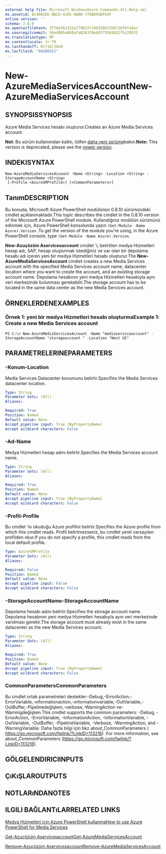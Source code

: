 ```yaml
---
external help file: Microsoft.WindowsAzure.Commands.dll-Help.xml
ms.assetid: 6C4081EE-0BCD-4285-8ABB-778BD95BFE4F
online version: ''
schema: 2.0.0
ms.openlocfilehash: 37f6e5b1152af79b2fc199199bf2b872bfbfa4ec
ms.sourcegitcommit: 56ed085a868afa8263f8eb0f755b5822f5c29532
ms.translationtype: MT
ms.contentlocale: tr-TR
ms.lasthandoff: 07/18/2020
ms.locfileid: "94105911"
---
```

# <span data-ttu-id="35393-101">New-AzureMediaServicesAccount</span><span class="sxs-lookup"><span data-stu-id="35393-101">New-AzureMediaServicesAccount</span></span>

## <span data-ttu-id="35393-102">SYNOPSIS</span><span class="sxs-lookup"><span data-stu-id="35393-102">SYNOPSIS</span></span>
<span data-ttu-id="35393-103">Azure Media Services hesabı oluşturur.</span><span class="sxs-lookup"><span data-stu-id="35393-103">Creates an Azure Media Services account.</span></span>

<span data-ttu-id="35393-104">**Not:** Bu sürüm kullanımdan kalktı, lütfen [daha yeni sürüme](https://docs.microsoft.com/powershell/module/azurerm.media/?view=azurermps-5.4.0#media_services)bakın.</span><span class="sxs-lookup"><span data-stu-id="35393-104">**Note:** This version is deprecated, please see the [newer version](https://docs.microsoft.com/powershell/module/azurerm.media/?view=azurermps-5.4.0#media_services).</span></span>

## <span data-ttu-id="35393-105">INDEKI</span><span class="sxs-lookup"><span data-stu-id="35393-105">SYNTAX</span></span>

```
New-AzureMediaServicesAccount -Name <String> -Location <String> -StorageAccountName <String>
 [-Profile <AzureSMProfile>] [<CommonParameters>]
```

## <span data-ttu-id="35393-106">Tanım</span><span class="sxs-lookup"><span data-stu-id="35393-106">DESCRIPTION</span></span>
<span data-ttu-id="35393-107">Bu konuda, Microsoft Azure PowerShell modülünün 0.8.10 sürümündeki cmdlet açıklanmaktadır.</span><span class="sxs-lookup"><span data-stu-id="35393-107">This topic describes the cmdlet in the 0.8.10 version of the Microsoft Azure PowerShell module.</span></span>
<span data-ttu-id="35393-108">Kullandığınız modülün sürümünü edinmek için, Azure PowerShell konsolunda yazın `(Get-Module -Name Azure).Version` .</span><span class="sxs-lookup"><span data-stu-id="35393-108">To get the version of the module you're using, in the Azure PowerShell console, type `(Get-Module -Name Azure).Version`.</span></span>

<span data-ttu-id="35393-109">**New-Azuçözüm Aservicesaccount** cmdlet 'i, belirtilen medya Hizmetleri hesap adı, SAP, hesap oluşturmak istediğiniz ve var olan bir depolama hesabı adı içeren yeni bir medya Hizmetleri hesabı oluşturur.</span><span class="sxs-lookup"><span data-stu-id="35393-109">The **New-AzureMediaServicesAccount** cmdlet creates a new Media Services account with the specified Media Services account name, datacenter location where you want to create the account, and an existing storage account name.</span></span>
<span data-ttu-id="35393-110">Depolama hesabının yeni medya Hizmetleri hesabıyla aynı veri merkezinde bulunması gerekebilir.</span><span class="sxs-lookup"><span data-stu-id="35393-110">The storage account has to be located in the same data center as the new Media Services account.</span></span>

## <span data-ttu-id="35393-111">ÖRNEKLERDEN</span><span class="sxs-lookup"><span data-stu-id="35393-111">EXAMPLES</span></span>

### <span data-ttu-id="35393-112">Örnek 1: yeni bir medya Hizmetleri hesabı oluşturma</span><span class="sxs-lookup"><span data-stu-id="35393-112">Example 1: Create a new Media Services account</span></span>
```
PS C:\> New-AzureMediaServicesAccount -Name "mediaserviceaccount" -StorageAccountName "storageaccount " -Location "West US"
```

## <span data-ttu-id="35393-113">PARAMETRELERINE</span><span class="sxs-lookup"><span data-stu-id="35393-113">PARAMETERS</span></span>

### <span data-ttu-id="35393-114">-Konum</span><span class="sxs-lookup"><span data-stu-id="35393-114">-Location</span></span>
<span data-ttu-id="35393-115">Media Services Datacenter konumunu belirtir.</span><span class="sxs-lookup"><span data-stu-id="35393-115">Specifies the Media Services datacenter location.</span></span>

```yaml
Type: String
Parameter Sets: (All)
Aliases: 

Required: True
Position: Named
Default value: None
Accept pipeline input: True (ByPropertyName)
Accept wildcard characters: False
```

### <span data-ttu-id="35393-116">-Ad</span><span class="sxs-lookup"><span data-stu-id="35393-116">-Name</span></span>
<span data-ttu-id="35393-117">Medya Hizmetleri hesap adını belirtir.</span><span class="sxs-lookup"><span data-stu-id="35393-117">Specifies the Media Services account name.</span></span>

```yaml
Type: String
Parameter Sets: (All)
Aliases: 

Required: True
Position: Named
Default value: None
Accept pipeline input: True (ByPropertyName)
Accept wildcard characters: False
```

### <span data-ttu-id="35393-118">-Profil</span><span class="sxs-lookup"><span data-stu-id="35393-118">-Profile</span></span>
<span data-ttu-id="35393-119">Bu cmdlet 'in okuduğu Azure profilini belirtir.</span><span class="sxs-lookup"><span data-stu-id="35393-119">Specifies the Azure profile from which this cmdlet reads.</span></span>
<span data-ttu-id="35393-120">Profil belirtmezseniz, bu cmdlet yerel varsayılan profilden okur.</span><span class="sxs-lookup"><span data-stu-id="35393-120">If you do not specify a profile, this cmdlet reads from the local default profile.</span></span>

```yaml
Type: AzureSMProfile
Parameter Sets: (All)
Aliases: 

Required: False
Position: Named
Default value: None
Accept pipeline input: False
Accept wildcard characters: False
```

### <span data-ttu-id="35393-121">-StorageAccountName</span><span class="sxs-lookup"><span data-stu-id="35393-121">-StorageAccountName</span></span>
<span data-ttu-id="35393-122">Depolama hesabı adını belirtir.</span><span class="sxs-lookup"><span data-stu-id="35393-122">Specifies the storage account name.</span></span>
<span data-ttu-id="35393-123">Depolama hesabının yeni medya Hizmetleri hesabıyla aynı veri merkezinde varolması gerekir.</span><span class="sxs-lookup"><span data-stu-id="35393-123">The storage account must already exist in the same datacenter as the new Media Services account.</span></span>

```yaml
Type: String
Parameter Sets: (All)
Aliases: 

Required: True
Position: Named
Default value: None
Accept pipeline input: True (ByPropertyName)
Accept wildcard characters: False
```

### <span data-ttu-id="35393-124">CommonParameters</span><span class="sxs-lookup"><span data-stu-id="35393-124">CommonParameters</span></span>
<span data-ttu-id="35393-125">Bu cmdlet ortak parametreleri destekler:-Debug,-ErrorAction,-ErrorVariable,-ınformationaction,-ınformationvariable,-OutVariable,-OutBuffer,-Pipelinedeğişken,-verbose,-WarningAction ve-Warningdeğişken.</span><span class="sxs-lookup"><span data-stu-id="35393-125">This cmdlet supports the common parameters: -Debug, -ErrorAction, -ErrorVariable, -InformationAction, -InformationVariable, -OutVariable, -OutBuffer, -PipelineVariable, -Verbose, -WarningAction, and -WarningVariable.</span></span> <span data-ttu-id="35393-126">Daha fazla bilgi için bkz about_CommonParameters ( https://go.microsoft.com/fwlink/?LinkID=113216) .</span><span class="sxs-lookup"><span data-stu-id="35393-126">For more information, see about_CommonParameters (https://go.microsoft.com/fwlink/?LinkID=113216).</span></span>

## <span data-ttu-id="35393-127">GÖLGELENDIRICI</span><span class="sxs-lookup"><span data-stu-id="35393-127">INPUTS</span></span>

## <span data-ttu-id="35393-128">ÇıKıŞLAR</span><span class="sxs-lookup"><span data-stu-id="35393-128">OUTPUTS</span></span>

## <span data-ttu-id="35393-129">NOTLARıNDA</span><span class="sxs-lookup"><span data-stu-id="35393-129">NOTES</span></span>

## <span data-ttu-id="35393-130">ILGILI BAĞLANTıLAR</span><span class="sxs-lookup"><span data-stu-id="35393-130">RELATED LINKS</span></span>

[<span data-ttu-id="35393-131">Medya Hizmetleri için Azure PowerShell kullanma</span><span class="sxs-lookup"><span data-stu-id="35393-131">How to use Azure PowerShell for Media Services</span></span>](https://go.microsoft.com/fwlink/?LinkId=324179)

[<span data-ttu-id="35393-132">Get-Azuçözüm Aservicesaccount</span><span class="sxs-lookup"><span data-stu-id="35393-132">Get-AzureMediaServicesAccount</span></span>](./Get-AzureMediaServicesAccount.md)

[<span data-ttu-id="35393-133">Remove-Azuçözüm Aservicesaccount</span><span class="sxs-lookup"><span data-stu-id="35393-133">Remove-AzureMediaServicesAccount</span></span>](./Remove-AzureMediaServicesAccount.md)


